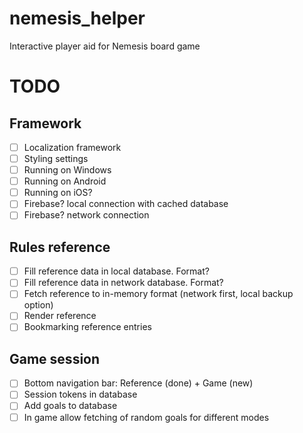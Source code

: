 # nemesis_helper

Interactive player aid for Nemesis board game

# TODO

## Framework
- [ ] Localization framework
- [ ] Styling settings
- [ ] Running on Windows
- [ ] Running on Android
- [ ] Running on iOS?
- [ ] Firebase? local connection with cached database
- [ ] Firebase? network connection

## Rules reference
- [ ] Fill reference data in local database. Format?
- [ ] Fill reference data in network database. Format?
- [ ] Fetch reference to in-memory format (network first, local backup option)
- [ ] Render reference
- [ ] Bookmarking reference entries

## Game session 
- [ ] Bottom navigation bar: Reference (done) + Game (new)
- [ ] Session tokens in database
- [ ] Add goals to database
- [ ] In game allow fetching of random goals for different modes